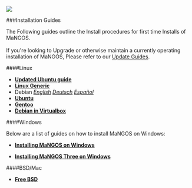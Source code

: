 [![](/wiki/icons/home.gif)](/wiki/Home.md)

###Installation Guides

The Following guides outline the Install procedures for first time Installs of MaNGOS.  
<br/>
If you're looking to Upgrade or otherwise maintain a currently operating installation of MaNGOS, Please refer to our [Update Guides](/wiki/Installation%20Guides/Update%20Guides.md).

####Linux
* [**Updated Ubuntu guide**](/wiki/Installation%20Guides/Linux/Updated-guide-for-Ubuntu-Linux-series-13.10-using-Lubuntu.md)
* [**Linux Generic**](/wiki/Installation%20Guides/Linux/Linuxinstall.md)  
* Debian [*English*](/wiki/Installation%20Guides/Linux/Debianinstall.md) [*Deutsch*](/wiki/Installation%20Guides/Linux/Debianinstall-German.md) [*Español*](/wiki/Installation%20Guides/Linux/Debianinstall-spanish.md)
* [**Ubuntu**](/wiki/Installation%20Guides/Linux/Ubuntuinstall.md)
* [**Gentoo**](/wiki/Installation%20Guides/Linux/Gentooinstall.md)
* [**Debian in Virtualbox**](/wiki/Installation%20Guides/Linux/Debian%20in%20VirtualBox%20as%20Windows%207%2064%20Bit%20as%20the%20host.md)

####Windows

Below are a list of guides on how to install MaNGOS on Windows:

* [**Installing MaNGOS on Windows**](/wiki/Installation%20Guides/Windows/Installing-MaNGOS-on-Windows.md)

* [**Installing MaNGOS Three on Windows**](/wiki/Installation%20Guides/Windows/Installing-MaNGOS-Three-on-Windows.md)

####BSD/Mac
* [**Free BSD**](/wiki/Installation%20Guides/Linux/Freebsdinstall.md)  
 
